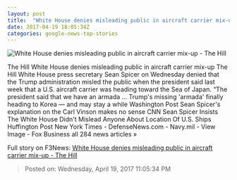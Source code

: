 ```yaml
---
layout: post
title:  "White House denies misleading public in aircraft carrier mix-up - The Hill"
date: 2017-04-19 18:05:34Z
categories: google-news-top-stories
---
```


![White House denies misleading public in aircraft carrier mix-up - The Hill](http://thehill.com/sites/default/files/article_images/carlvinson_041717getty.jpg)

The Hill White House denies misleading public in aircraft carrier mix-up The Hill White House press secretary Sean Spicer on Wednesday denied that the Trump administration misled the public when the president said last week that a U.S. aircraft carrier was heading toward the Sea of Japan. “The president said that we have an armada ... Trump's missing 'armada' finally heading to Korea — and may stay a while Washington Post Sean Spicer's explanation on the Carl Vinson makes no sense CNN Sean Spicer Insists The White House Didn't Mislead Anyone About Location Of U.S. Ships Huffington Post New York Times - DefenseNews.com - Navy.mil - View Image - Fox Business all 284 news articles »


Full story on F3News: [White House denies misleading public in aircraft carrier mix-up - The Hill](http://www.f3nws.com/n/bsjXMD)

> Posted on: Wednesday, April 19, 2017 11:05:34 PM
